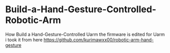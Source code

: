 # Build-a-Hand-Gesture-Controlled-Robotic-Arm
How Build a Hand-Gesture-Controlled Uarm the firmware is edited for Uarm
i took it from here https://github.com/kurimawxx00/robotic-arm-hand-gesture
